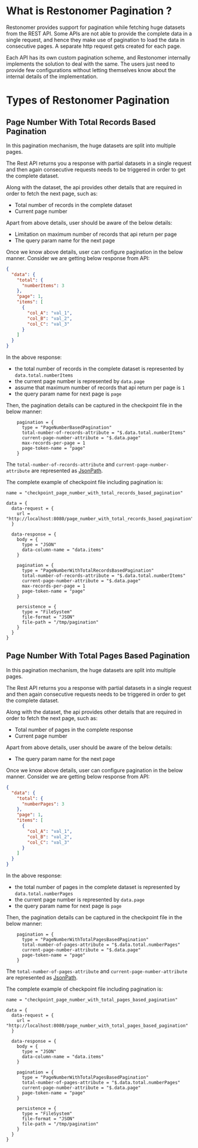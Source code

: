 # What is Restonomer Pagination ?

Restonomer provides support for pagination while fetching huge datasets from the REST API.
Some APIs are not able to provide the complete data in a single request, and hence they make use of pagination to load 
the data in consecutive pages. 
A separate http request gets created for each page.

Each API has its own custom pagination scheme, and Restonomer internally implements the solution to deal with the same.
The users just need to provide few configurations without letting themselves know about the internal details of the implementation.

# Types of Restonomer Pagination

## Page Number With Total Records Based Pagination

In this pagination mechanism, the huge datasets are split into multiple pages.

The Rest API returns you a response with partial datasets in a single request and then again consecutive requests needs 
to be triggered in order to get the complete dataset.

Along with the dataset, the api provides other details that are required in order to fetch the next page, such as:

*   Total number of records in the complete dataset
*   Current page number

Apart from above details, user should be aware of the below details:

*   Limitation on maximum number of records that api return per page
*   The query param name for the next page

Once we know above details, user can configure pagination in the below manner. Consider we are getting below response 
from API:

```json
{
  "data": {
    "total": {
      "numberItems": 3
    },
    "page": 1,
    "items": [
      {
        "col_A": "val_1",
        "col_B": "val_2",
        "col_C": "val_3"
      }
    ]
  }
}
```

In the above response: 

*   the total number of records in the complete dataset is represented by `data.total.numberItems`
*   the current page number is represented by `data.page`
*   assume that maximum number of records that api return per page is `1`
*   the query param name for next page is `page`

Then, the pagination details can be captured in the checkpoint file in the below manner:

```hocon
    pagination = {
      type = "PageNumberBasedPagination"
      total-number-of-records-attribute = "$.data.total.numberItems"
      current-page-number-attribute = "$.data.page"
      max-records-per-page = 1
      page-token-name = "page"
    }
```

The `total-number-of-records-attribute` and `current-page-number-attribute` are represented as [JsonPath](https://support.smartbear.com/alertsite/docs/monitors/api/endpoint/jsonpath.html).

The complete example of checkpoint file including pagination is:

```hocon
name = "checkpoint_page_number_with_total_records_based_pagination"

data = {
  data-request = {
    url = "http://localhost:8080/page_number_with_total_records_based_pagination"
  }

  data-response = {
    body = {
      type = "JSON"
      data-column-name = "data.items"
    }

    pagination = {
      type = "PageNumberWithTotalRecordsBasedPagination"
      total-number-of-records-attribute = "$.data.total.numberItems"
      current-page-number-attribute = "$.data.page"
      max-records-per-page = 1
      page-token-name = "page"
    }

    persistence = {
      type = "FileSystem"
      file-format = "JSON"
      file-path = "/tmp/pagination"
    }
  }
}
```

## Page Number With Total Pages Based Pagination

In this pagination mechanism, the huge datasets are split into multiple pages.

The Rest API returns you a response with partial datasets in a single request and then again consecutive requests needs
to be triggered in order to get the complete dataset.

Along with the dataset, the api provides other details that are required in order to fetch the next page, such as:

*   Total number of pages in the complete response
*   Current page number

Apart from above details, user should be aware of the below details:

*   The query param name for the next page

Once we know above details, user can configure pagination in the below manner. Consider we are getting below response
from API:

```json
{
  "data": {
    "total": {
      "numberPages": 3
    },
    "page": 1,
    "items": [
      {
        "col_A": "val_1",
        "col_B": "val_2",
        "col_C": "val_3"
      }
    ]
  }
}
```

In the above response:

*   the total number of pages in the complete dataset is represented by `data.total.numberPages`
*   the current page number is represented by `data.page`
*   the query param name for next page is `page`

Then, the pagination details can be captured in the checkpoint file in the below manner:

```hocon
    pagination = {
      type = "PageNumberWithTotalPagesBasedPagination"
      total-number-of-pages-attribute = "$.data.total.numberPages"
      current-page-number-attribute = "$.data.page"
      page-token-name = "page"
    }
```

The `total-number-of-pages-attribute` and `current-page-number-attribute` are represented as [JsonPath](https://support.smartbear.com/alertsite/docs/monitors/api/endpoint/jsonpath.html).

The complete example of checkpoint file including pagination is:

```hocon
name = "checkpoint_page_number_with_total_pages_based_pagination"

data = {
  data-request = {
    url = "http://localhost:8080/page_number_with_total_pages_based_pagination"
  }

  data-response = {
    body = {
      type = "JSON"
      data-column-name = "data.items"
    }

    pagination = {
      type = "PageNumberWithTotalPagesBasedPagination"
      total-number-of-pages-attribute = "$.data.total.numberPages"
      current-page-number-attribute = "$.data.page"
      page-token-name = "page"
    }

    persistence = {
      type = "FileSystem"
      file-format = "JSON"
      file-path = "/tmp/pagination"
    }
  }
}
```